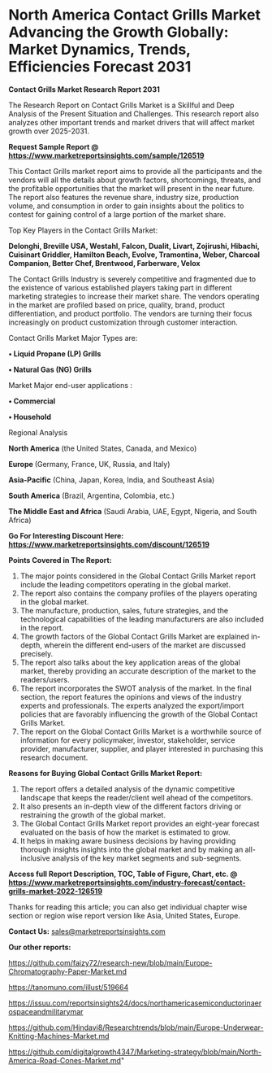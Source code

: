# North America Contact Grills Market Advancing the Growth Globally: Market Dynamics, Trends, Efficiencies Forecast 2031

<strong>Contact Grills Market Research Report 2031</strong>

The Research Report on Contact Grills Market is a Skillful and Deep Analysis of the Present Situation and Challenges. This research report also analyzes other important trends and market drivers that will affect market growth over 2025-2031.

<strong>Request Sample Report @ <a href=https://www.marketreportsinsights.com/sample/126519>https://www.marketreportsinsights.com/sample/126519</a></strong>

This Contact Grills market report aims to provide all the participants and the vendors will all the details about growth factors, shortcomings, threats, and the profitable opportunities that the market will present in the near future. The report also features the revenue share, industry size, production volume, and consumption in order to gain insights about the politics to contest for gaining control of a large portion of the market share.

Top Key Players in the Contact Grills Market:

<strong>Delonghi, Breville USA, Westahl, Falcon, Dualit, Livart, Zojirushi, Hibachi, Cuisinart Griddler, Hamilton Beach, Evolve, Tramontina, Weber, Charcoal Companion, Better Chef, Brentwood, Farberware, Velox</strong>

The Contact Grills Industry is severely competitive and fragmented due to the existence of various established players taking part in different marketing strategies to increase their market share. The vendors operating in the market are profiled based on price, quality, brand, product differentiation, and product portfolio. The vendors are turning their focus increasingly on product customization through customer interaction.

Contact Grills Market Major Types are:

<strong>• Liquid Propane (LP) Grills

• Natural Gas (NG) Grills</strong>

Market Major end-user applications :

<strong>• Commercial

• Household</strong>

Regional Analysis

</u><strong><b>North America</b></strong> (the United States, Canada, and Mexico)

<strong><b>Europe </b></strong>(Germany, France, UK, Russia, and Italy)

<strong><b>Asia-Pacific</b></strong> (China, Japan, Korea, India, and Southeast Asia)

<strong><b>South America</b></strong> (Brazil, Argentina, Colombia, etc.)

<strong><b>The Middle East and Africa</b></strong> (Saudi Arabia, UAE, Egypt, Nigeria, and South Africa)

<strong>Go For Interesting Discount Here: <a href=https://www.marketreportsinsights.com/discount/126519>https://www.marketreportsinsights.com/discount/126519</a></strong>

<strong>Points Covered in The Report:</strong>
<ol>
  <li>The major points considered in the Global Contact Grills Market report include the leading competitors operating in the global market.</li>
  <li>The report also contains the company profiles of the players operating in the global market.</li>
  <li>The manufacture, production, sales, future strategies, and the technological capabilities of the leading manufacturers are also included in the report.</li>
  <li>The growth factors of the Global Contact Grills Market are explained in-depth, wherein the different end-users of the market are discussed precisely.</li>
  <li>The report also talks about the key application areas of the global market, thereby providing an accurate description of the market to the readers/users.</li>
  <li>The report incorporates the SWOT analysis of the market. In the final section, the report features the opinions and views of the industry experts and professionals. The experts analyzed the export/import policies that are favorably influencing the growth of the Global Contact Grills Market.</li>
  <li>The report on the Global Contact Grills Market is a worthwhile source of information for every policymaker, investor, stakeholder, service provider, manufacturer, supplier, and player interested in purchasing this research document.</li>
</ol>
<strong>Reasons for Buying Global Contact Grills Market Report:</strong>

<ol>
  <li>The report offers a detailed analysis of the dynamic competitive landscape that keeps the reader/client well ahead of the competitors.</li>
  <li>It also presents an in-depth view of the different factors driving or restraining the growth of the global market.</li>
  <li>The Global Contact Grills Market report provides an eight-year forecast evaluated on the basis of how the market is estimated to grow.</li>
  <li>It helps in making aware business decisions by having providing thorough insights insights into the global market and by making an all-inclusive analysis of the key market segments and sub-segments.</li>
</ol>
<strong>Access full Report Description, TOC, Table of Figure, Chart, etc. @ <a href=https://www.marketreportsinsights.com/industry-forecast/contact-grills-market-2022-126519>https://www.marketreportsinsights.com/industry-forecast/contact-grills-market-2022-126519</a></strong>


Thanks for reading this article; you can also get individual chapter wise section or region wise report version like Asia, United States, Europe.

<strong>Contact Us:</strong>
sales@marketreportsinsights.com

<strong>Our other reports:</strong>

<a href=https://github.com/faizy72/research-new/blob/main/Europe-Chromatography-Paper-Market.md>https://github.com/faizy72/research-new/blob/main/Europe-Chromatography-Paper-Market.md</a>

<a href=https://tanomuno.com/illust/519664>https://tanomuno.com/illust/519664</a>

<a href=https://issuu.com/reportsinsights24/docs/northamericasemiconductorinaerospaceandmilitarymar>https://issuu.com/reportsinsights24/docs/northamericasemiconductorinaerospaceandmilitarymar</a>

<a href=https://github.com/Hindavi8/Researchtrends/blob/main/Europe-Underwear-Knitting-Machines-Market.md>https://github.com/Hindavi8/Researchtrends/blob/main/Europe-Underwear-Knitting-Machines-Market.md</a>

<a href=https://github.com/digitalgrowth4347/Marketing-strategy/blob/main/North-America-Road-Cones-Market.md>https://github.com/digitalgrowth4347/Marketing-strategy/blob/main/North-America-Road-Cones-Market.md</a>"
